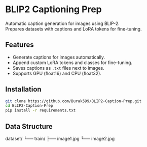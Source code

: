 # BLIP2 Captioning Prep

Automatic caption generation for images using BLIP-2.  
Prepares datasets with captions and LoRA tokens for fine-tuning.

## Features
- Generate captions for images automatically.
- Append custom LoRA tokens and classes for fine-tuning.
- Saves captions as `.txt` files next to images.
- Supports GPU (float16) and CPU (float32).

## Installation
```bash
git clone https://github.com/Burak599/BLIP2-Caption-Prep.git
cd BLIP2-Caption-Prep
pip install -r requirements.txt
```

## Data Structure
dataset/
└── train/
    ├── image1.jpg
    └── image2.jpg
